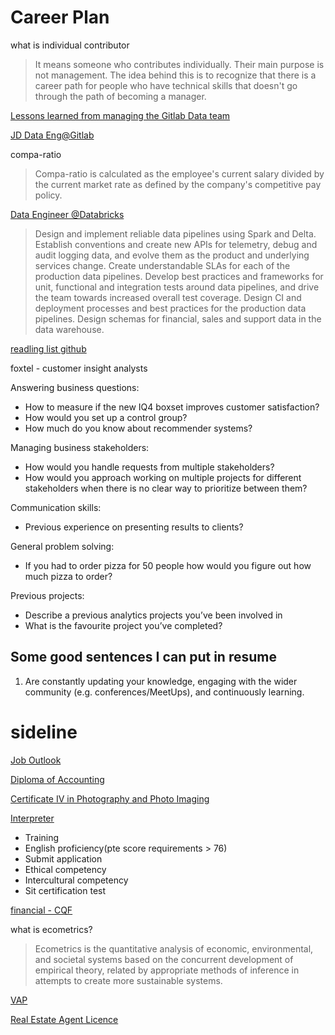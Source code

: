 # Career Plan

what is individual contributor

> It means someone who contributes individually. Their main purpose is not management. The idea behind this is to recognize that there is a career path for people who have technical skills that doesn't go through the path of becoming a manager.

[Lessons learned from managing the Gitlab Data team](https://about.gitlab.com/blog/2020/02/10/lessons-learned-as-data-team-manager/)

[JD Data Eng@Gitlab](https://about.gitlab.com/job-families/finance/data-engineer/)

compa-ratio

> Compa-ratio is calculated as the employee's current salary divided by the current market rate as defined by the company's competitive pay policy. 

[Data Engineer @Databricks](https://databricks.com/company/careers/open-positions/job?gh_jid=4103098002)

> Design and implement reliable data pipelines using Spark and Delta.
Establish conventions and create new APIs for telemetry, debug and audit logging data, and evolve them as the product and underlying services change.
Create understandable SLAs for each of the production data pipelines.
Develop best practices and frameworks for unit, functional and integration tests around data pipelines, and drive the team towards increased overall test coverage.
Design CI and deployment processes and best practices for the production data pipelines.
Design schemas for financial, sales and support data in the data warehouse.

[readling list github](https://github.com/2007anu/myBooks)

foxtel - customer insight analysts

Answering business questions:
- How to measure if the new IQ4 boxset improves customer satisfaction?
- How would you set up a control group?
- How much do you know about recommender systems?

Managing business stakeholders:
- How would you handle requests from multiple stakeholders?
- How would you approach working on multiple projects for different stakeholders when there is no clear way to prioritize between them?

Communication skills:
- Previous experience on presenting results to clients?

General problem solving:
- If you had to order pizza for 50 people how would you figure out how much pizza to order?

Previous projects:
- Describe a previous analytics projects you’ve been involved in
- What is the favourite project you’ve completed?

## Some good sentences I can put in resume

1. Are constantly updating your knowledge, engaging with the wider community (e.g. conferences/MeetUps), and continuously learning.


# sideline

[Job Outlook](https://www.joboutlook.gov.au/)

[Diploma of Accounting](https://www.tafensw.edu.au/offering/-/o/o/FNS50217-01V02-20OTE-011/Diploma-of-Accounting)

[Certificate IV in Photography and Photo Imaging](https://www.tafensw.edu.au/course/-/c/c/CUA41115-01/Certificate-IV-in-Photography-and-Photo-Imaging)

[Interpreter](https://www.naati.com.au/become-certified/how-do-i-become-certified/)
- Training
- English proficiency(pte score requirements > 76)
- Submit application 
- Ethical competency
- Intercultural competency
- Sit certification test

[financial - CQF](https://www.cqf.com/)

what is ecometrics?

>Ecometrics is the quantitative analysis of economic, environmental, and societal systems based on the concurrent development of empirical theory, related by appropriate methods of inference in attempts to create more sustainable systems.

[VAP](https://www.vanguardinvestments.com.au/retail/ret/investments/product.html#/fundDetail/etf/portId=8206/assetCode=equity/?overview)

[Real Estate Agent Licence](https://www.fairtrading.nsw.gov.au/housing-and-property/property-professionals/recent-law-reforms/real-estate-agents-licence)
